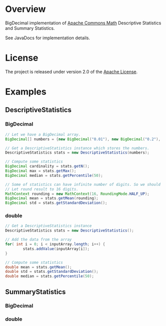 # Overview

BigDecimal implementation of [Apache Commons Math](https://commons.apache.org/proper/commons-math/userguide/stat.html) Descriptive Statistics and Summary Statistics.

See JavaDocs for implementation details.

# License

The project is released under version 2.0 of the [Apache License](LICENCE.md).

# Examples

## DescriptiveStatistics

### BigDecimal

```java
// Let we have a BigDecimal array.
BigDecimal[] numbers = {new BigDecimal("0.01"), new BigDecimal("0.2"), new BigDecimal("-1.3")};

// Get a DescriptiveStatistics instance which stores the numbers.
DescriptiveStatistics stats = new DescriptiveStatistics(numbers);

// Compute some statistics
BigDecimal cardinality = stats.getN();
BigDecimal max = stats.getMax();
BigDecimal median = stats.getPercentile(50);

// Some of statistics can have infinite number of digits. So we should use MathContext to round them.
// Let round result to 16 digits.
MathContext rounding = new MathContext(16, RoundingMode.HALF_UP);
BigDecimal mean = stats.getMean(rounding);
BigDecimal std = stats.getStandardDeviation();
```


### double

```java
// Get a DescriptiveStatistics instance
DescriptiveStatistics stats = new DescriptiveStatistics();

// Add the data from the array
for( int i = 0; i < inputArray.length; i++) {
        stats.addValue(inputArray[i]);
}

// Compute some statistics
double mean = stats.getMean();
double std = stats.getStandardDeviation();
double median = stats.getPercentile(50);
```

## SummaryStatistics

### BigDecimal

### double


